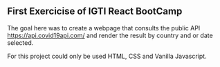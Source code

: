 ## First Exercicise of IGTI React BootCamp

The goal here was to create a webpage that consults the public API https://api.covid19api.com/ and render the result by country and or date selected.

For this project could only be used HTML, CSS and Vanilla Javascript.